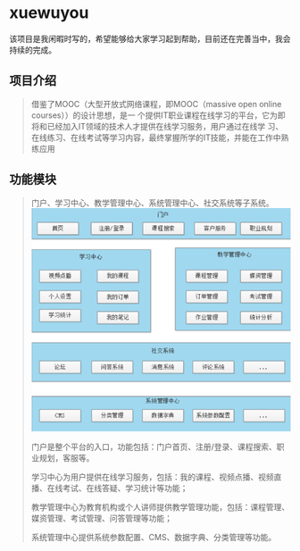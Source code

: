 # xuewuyou
该项目是我闲暇时写的，希望能够给大家学习起到帮助，目前还在完善当中，我会持续的完成。
## 项目介绍
>借鉴了MOOC（大型开放式网络课程，即MOOC（massive open online courses））的设计思想，是一
个提供IT职业课程在线学习的平台，它为即将和已经加入IT领域的技术人才提供在线学习服务，用户通过在线学
习、在线练习、在线考试等学习内容，最终掌握所学的IT技能，并能在工作中熟练应用
## 功能模块
>门户、学习中心、教学管理中心、系统管理中心、社交系统等子系统。
>![功能模块图](https://github.com/15008135506/xuewuyou/blob/master/img/QQ%E6%88%AA%E5%9B%BE20190313231349.png)
>
>门户是整个平台的入口，功能包括：门户首页、注册/登录、课程搜索、职业规划，客服等。
>
>学习中心为用户提供在线学习服务，包括：我的课程、视频点播、视频直播、在线考试、在线答疑、学习统计等功能；
>
>教学管理中心为教育机构或个人讲师提供教学管理功能，包括：课程管理、媒资管理、考试管理、问答管理等功能；
>
>系统管理中心提供系统参数配置、CMS、数据字典、分类管理等功能。
>
